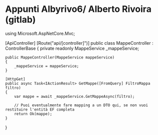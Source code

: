 # Appunti Albyrivo6/ Alberto Rivoira (gitlab)

using Microsoft.AspNetCore.Mvc;

[ApiController]
[Route("api/[controller]")]
public class MappeController : ControllerBase
{
    private readonly MappeService _mappeService;

    public MappeController(MappeService mappeService)
    {
        _mappeService = mappeService;
    }

    [HttpGet]
    public async Task<IActionResult> GetMappe([FromQuery] FiltroMappa filtro)
    {
        var mappe = await _mappeService.GetMappeAsync(filtro);

        // Puoi eventualmente fare mapping a un DTO qui, se non vuoi restituire l'entità EF completa
        return Ok(mappe);
    }
}
